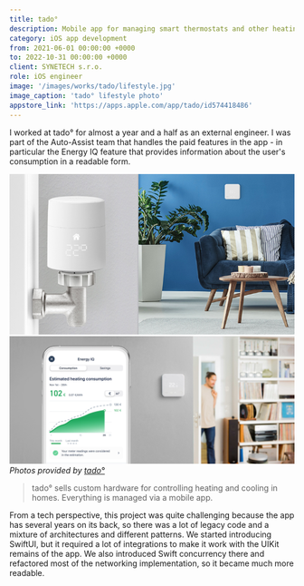 ```yaml
---
title: tado°
description: Mobile app for managing smart thermostats and other heating and cooling options in the home.
category: iOS app development
from: 2021-06-01 00:00:00 +0000
to: 2022-10-31 00:00:00 +0000
client: SYNETECH s.r.o.
role: iOS engineer
image: '/images/works/tado/lifestyle.jpg'
image_caption: 'tado° lifestyle photo'
appstore_link: 'https://apps.apple.com/app/tado/id574418486'
---
```


I worked at tado° for almost a year and a half as an external engineer. I was part of the Auto-Assist team that handles the paid features in the app - in particular the Energy IQ feature that provides information about the user's consumption in a readable form.

<div class="gallery-box">
  <div class="gallery">
    <img src="/images/works/tado/thermostat.jpg" loading="lazy" alt="Smart Thermostat">
    <img src="/images/works/tado/energyiq.jpg" loading="lazy" alt="Energy IQ">
  </div>
  <em>Photos provided by <a href="https://www.tado.com/">tado°</a></em>
</div>

> tado° sells custom hardware for controlling heating and cooling in homes. Everything is managed via a mobile app.

From a tech perspective, this project was quite challenging because the app has several years on its back, so there was a lot of legacy code and a mixture of architectures and different patterns. We started introducing SwiftUI, but it required a lot of integrations to make it work with the UIKit remains of the app. We also introduced Swift concurrency there and refactored most of the networking implementation, so it became much more readable.